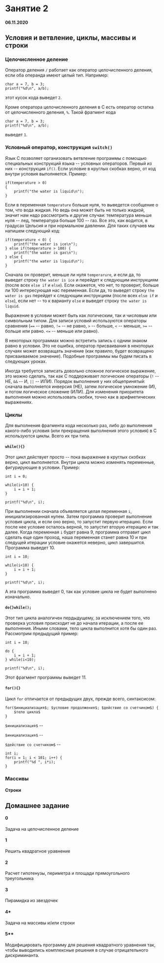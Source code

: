 # Занятие 2

#### 06.11.2020

## Условия и ветвление, циклы, массивы и строки

### Целочисленное деление
Оператор деления `/` работает как оператор целочисленного деления, если оба операнда имеют целый тип. Например:
```
char a = 7, b = 3;
printf("%d\n", a/b);
```
этот кусок кода выведет `2`.

Кроме оператора целочисленного деления в C есть оператор остатка от целочисленного деления, `%`. Такой фрагмент кода
```
char a = 7, b = 3;
printf("%d\n", a/b);
```
выведет `1`.

### Условный оператор, конструкция `switch()`
Язык C позволяет организовать ветвление программы с помощью специальных конструкций языка -- условных операторов. 
Первый из них -- конструкция `if()`. Если условие в круглых скобках верно, от код внутри условия выполняется. Пример:
```
if(temperature > 0)
{
	printf("the water is liquid\n");
}
```
Если в переменная `temperature` больше нуля, то выведется сообщение о том, что вода жидкая. Но ведь она может быть не только жидкой, значит нам надо рассмотрить и другие случаи: температура меньше нуля -- лед, температура больше 100 -- газ. Все это, как водится, в градусах Цельсия и при нормальном давлении. Для таких случаев мы напишем следующий код:
```
if(temperature < 0) {
	printf("the water is ice\n");
} else if(temperature > 100) {
	printf("the water is gas\n");
} else {
	printf("the water is liquid\n");
}
```
Сначала он проверит, меньше ли нуля `temperarure`, и если да, то выведет строку `the water is ice` и перейдет к следующим инструкциям (после всех `else if` и `else`). Если окажется, что нет, то проверит, больше ли 100 интересующая нас переменная. Если да, то выведет строку `the water is gas` перейдет к следующим инструкциям (после всех `else if` и `else`), если нет -- то к варианту `else` и выведет строку `the water is liquid`.

Выражение в условии может быть как логическим, так и числовым или символьным типом. Для записи условий используются операторы сравнения (`==` -- равно, `!=` -- не равно, `>` -- больше, `<` -- меньше, `>=` -- больше или равно. `<=` -- меньше или равно). 

В некоторых программах можно встретить запись с одним знаком равно в условии. Это не ошибка, оператор присваивания в некоторых случаях может возвращать значение (как правило, будет возвращено присваиваемое значение). Подобные программы мы будем писать в следующих уроках.

Иногда требуется записать довольно сложное логическое выражение, это можно сделать, так как C поддерживает логические операторы (`!` -- НЕ, `&&` -- И, `||` -- ИЛИ). Порядок выполнения у них общепринятый: сначала выполняется инверсия (НЕ), затем логическое умножение (И), и потом логическое сложение (ИЛИ). Для изменения приоритета выполнения можно использовать скобки, точно как в арифметических выражениях.

### Циклы
Для выполнения фрагмента кода несколько раз, либо до выполнения какого-либо условия (или прекращения выполнения этого условия) в C используются циклы. Всего их три типа.

#### `while(){}`
Этот цикл действует просто -- пока выражение в круглых скобках верно, цикл выполняется. Внутри цикла можно изменять переменные, фигурирующие в условии. Пример:
```
int i = 0;

while(i<10) {
	i = i + 1;
}

printf("%d\n", i);
```
При выполнении сначала объявляется целая переменная `i`, инициализированная нулем. Затем программа проверит выполнение условия цикла, и если оно верно, то запустит первую итерацию. Если после нее условие осталось верной, то запустит вторую итерацию и так далее. Когда переменная `i` будет равна 9, программа отправит цикл сделать еще один проход, наша переменная станет равна 10 и при следущей итерации условие окажется неверно, цикл завершится. Программа выведет 10. 
```
int i = 10;

while(i<10) {
	i = i + 1;
}

printf("%d\n", i);
```
А эта программа выведет 0, так как условие цикла не будет выполнено изначально.

#### `do{}while();`
Этот тип цикла аналогичен пердыдущему, за исключением того, что проверка условия происходит не до начала итерации, а после ее выполнения. Иными словами, тело цикла выполнится хотя бы один раз. Рассмотрим предыдущий пример:
```
int i = 10;

do {
	i = i + 1;
} while(i<10);

printf("%d\n", i);
```
Этот фрагмент программы выведет 11.

#### `for(){}`
Цикл `for` отличается от предыдущих двух, прежде всего, синтаксисом:
```
for($инициализация$; $условие продолжения$; $действие со счетчиком$) {
	$тело цикла$
}
```
`$инициализация$` -- 

`$инициализация$` -- 

`$действие со счетчиком$` -- 

```
int i;
for(i = 1; i < 101; i++) {
    printf("%d ", i*i);
}
```

### Массивы

#### Строки

## Домашнее задание

#### 0
Задача на целочисленное деление

#### 1
Решить квадратное уравнение

#### 2
Расчет гипотенузы, периметра и площади прямоугольного треугольника

#### 3
Пирамидка из звездочек

#### 4*
Задача на массивы и/или строки

#### 5**
Модифицировать программу для решения квадратного уравнения так, чтобы выводились комплексные решения в случае отрицательного дискриминанта. 
